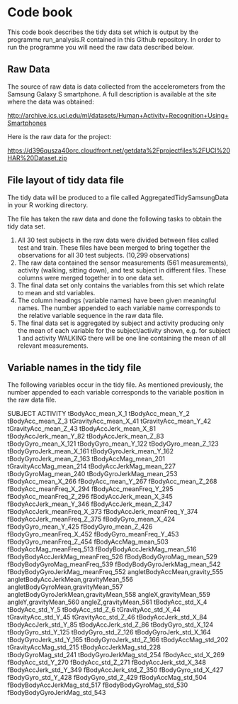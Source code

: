 # Code book

This code book describes the tidy data set which is output by the programme run_analysis.R contained in this Github repository. In order to run the programme you will need the raw data described below. 

## Raw Data
The source of raw data is data collected from the accelerometers from the Samsung Galaxy S smartphone. A full description is available at the site where the data was obtained:

http://archive.ics.uci.edu/ml/datasets/Human+Activity+Recognition+Using+Smartphones

Here is the raw data for the project:

https://d396qusza40orc.cloudfront.net/getdata%2Fprojectfiles%2FUCI%20HAR%20Dataset.zip

## File layout of tidy data file
The tidy data will be produced to a file called AggregatedTidySamsungData in your R working directory.

The file has taken the raw data and done the following tasks to obtain the tidy data set. 

1. All 30 test subjects in the raw data were divided between files called test and train. These files have been merged to bring together the observations for all 30 test subjects. (10,299 observations) 
2. The raw data contained the sensor measurements (561 measurements), activity (walking, sitting down), and test subject in different files. These columns were merged together in to one data set. 
3. The final data set only contains the variables from this set which relate to mean and std variables. 
4. The column headings (variable names) have been given meaningful names. The number appended to each variable name corresponds to the relative variable sequence in the raw data file. 
5. The final data set is aggregated by subject and activity producing only the mean of each variable for the subject/activity shown, e.g. for subject 1 and activity WALKING there will be one line containing the mean of all relevant measurements. 

## Variable names in the tidy file
The following variables occur in the tidy file. As mentioned previously, the number appended to each variable corresponds to the variable position in the raw data file.

SUBJECT
ACTIVITY
tBodyAcc_mean_X_1
tBodyAcc_mean_Y_2
tBodyAcc_mean_Z_3
tGravityAcc_mean_X_41
tGravityAcc_mean_Y_42
tGravityAcc_mean_Z_43
tBodyAccJerk_mean_X_81
tBodyAccJerk_mean_Y_82
tBodyAccJerk_mean_Z_83
tBodyGyro_mean_X_121
tBodyGyro_mean_Y_122
tBodyGyro_mean_Z_123
tBodyGyroJerk_mean_X_161
tBodyGyroJerk_mean_Y_162
tBodyGyroJerk_mean_Z_163
tBodyAccMag_mean_201
tGravityAccMag_mean_214
tBodyAccJerkMag_mean_227
tBodyGyroMag_mean_240
tBodyGyroJerkMag_mean_253
fBodyAcc_mean_X_266
fBodyAcc_mean_Y_267
fBodyAcc_mean_Z_268
fBodyAcc_meanFreq_X_294
fBodyAcc_meanFreq_Y_295
fBodyAcc_meanFreq_Z_296
fBodyAccJerk_mean_X_345
fBodyAccJerk_mean_Y_346
fBodyAccJerk_mean_Z_347
fBodyAccJerk_meanFreq_X_373
fBodyAccJerk_meanFreq_Y_374
fBodyAccJerk_meanFreq_Z_375
fBodyGyro_mean_X_424
fBodyGyro_mean_Y_425
fBodyGyro_mean_Z_426
fBodyGyro_meanFreq_X_452
fBodyGyro_meanFreq_Y_453
fBodyGyro_meanFreq_Z_454
fBodyAccMag_mean_503
fBodyAccMag_meanFreq_513
fBodyBodyAccJerkMag_mean_516
fBodyBodyAccJerkMag_meanFreq_526
fBodyBodyGyroMag_mean_529
fBodyBodyGyroMag_meanFreq_539
fBodyBodyGyroJerkMag_mean_542
fBodyBodyGyroJerkMag_meanFreq_552
angletBodyAccMean,gravity_555
angletBodyAccJerkMean,gravityMean_556
angletBodyGyroMean,gravityMean_557
angletBodyGyroJerkMean,gravityMean_558
angleX,gravityMean_559
angleY,gravityMean_560
angleZ,gravityMean_561
tBodyAcc_std_X_4
tBodyAcc_std_Y_5
tBodyAcc_std_Z_6
tGravityAcc_std_X_44
tGravityAcc_std_Y_45
tGravityAcc_std_Z_46
tBodyAccJerk_std_X_84
tBodyAccJerk_std_Y_85
tBodyAccJerk_std_Z_86
tBodyGyro_std_X_124
tBodyGyro_std_Y_125
tBodyGyro_std_Z_126
tBodyGyroJerk_std_X_164
tBodyGyroJerk_std_Y_165
tBodyGyroJerk_std_Z_166
tBodyAccMag_std_202
tGravityAccMag_std_215
tBodyAccJerkMag_std_228
tBodyGyroMag_std_241
tBodyGyroJerkMag_std_254
fBodyAcc_std_X_269
fBodyAcc_std_Y_270
fBodyAcc_std_Z_271
fBodyAccJerk_std_X_348
fBodyAccJerk_std_Y_349
fBodyAccJerk_std_Z_350
fBodyGyro_std_X_427
fBodyGyro_std_Y_428
fBodyGyro_std_Z_429
fBodyAccMag_std_504
fBodyBodyAccJerkMag_std_517
fBodyBodyGyroMag_std_530
fBodyBodyGyroJerkMag_std_543

